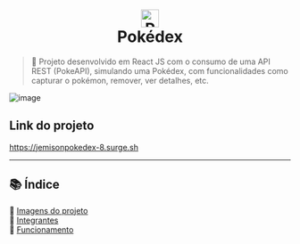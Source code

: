 <h1 align="center"><img src="https://1.bp.blogspot.com/_KBmmkCxTLY8/TMBfCU6xtBI/AAAAAAAAAFI/Ia5W4Suucww/s1600/kawax-pokeball-3097.png" width="32px" alt="Pokeball"/> <br> Pokédex</h1>

> 🚀 Projeto desenvolvido em React JS com o consumo de uma API REST (PokeAPI), simulando uma Pokédex, com funcionalidades como capturar o pokémon, remover, ver detalhes, etc.

![image](https://user-images.githubusercontent.com/70871620/189510534-1df5c164-2655-4ad5-92a5-9b3fad0a68b5.png)

## Link do projeto

https://jemisonpokedex-8.surge.sh

---

## 📚 Índice

🔖 [Imagens do projeto](pages/navegacao.md#imagens)<br>
🔖 [Integrantes](pages/navegacao.md#integrantes)<br>
🔖 [Funcionamento](pages/navegacao.md#funcionamento)<br>

